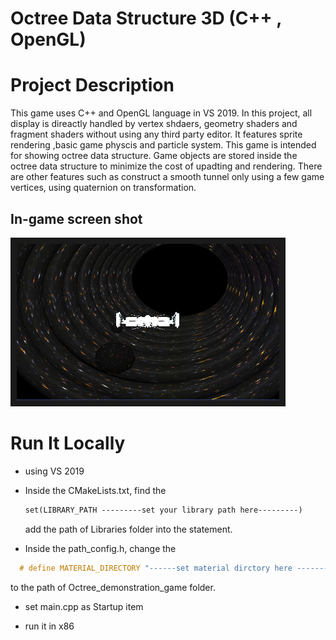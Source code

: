 # Octree Data Structure 3D (C++ , OpenGL)


# Project Description
  This game uses C++ and OpenGL language in VS 2019. In this project, all display is direactly handled by vertex shdaers, geometry shaders and fragment shaders without using any third party editor. It features sprite rendering ,basic game physcis and particle system. This game is intended for showing octree data structure. Game objects are stored inside the octree data structure to minimize the cost of upadting and rendering. There are other features such as construct a smooth tunnel only using a few game vertices, using quaternion on transformation.
  
## In-game screen shot
<img src="https://github.com/TrueFengTingGuo/Octree_DataStructure_OpenGL-3D/blob/main/Reference_Photos_For_README/In_Game.png" width="420" height="250" border="10" /> 

# Run It Locally
  * using VS 2019
  
  * Inside the CMakeLists.txt, find the 
    ```txt 
    set(LIBRARY_PATH ---------set your library path here---------)
    ```
     add the path of Libraries folder into the statement.
  
  * Inside the path_config.h, change the
  
  ```c++
    # define MATERIAL_DIRECTORY "------set material dirctory here ------- "
  ```
  to the path of Octree_demonstration_game folder.
  
  * set main.cpp as Startup item
  
  * run it in x86

